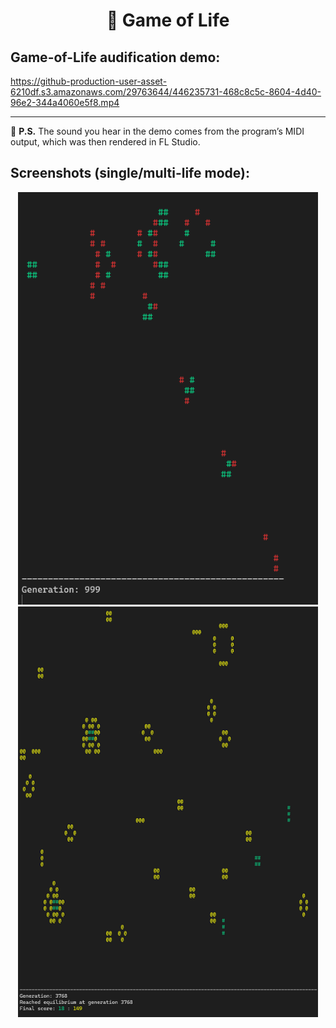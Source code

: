 <h1 align="center">🌱 Game of Life</h1>

## Game-of-Life audification demo:
https://github-production-user-asset-6210df.s3.amazonaws.com/29763644/446235731-468c8c5c-8604-4d40-96e2-344a4060e5f8.mp4

---
📌 **P.S.** The sound you hear in the demo comes from the program’s MIDI output, which was then rendered in FL Studio.

## Screenshots (single/multi-life mode):
<p align="center">
  <img src="assets/Capture.PNG"       alt="Game of Life preview" width="480">
  <img src="assets/Capture-multi.PNG" alt="Game of Life multi"   width="480">
</p>

